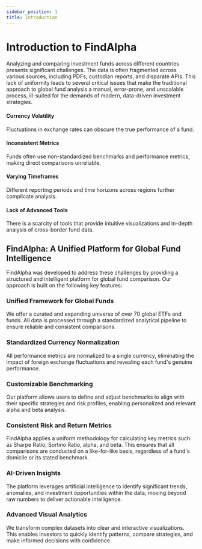 ```yaml
---
sidebar_position: 1
title: Introduction
---
```


# Introduction to FindAlpha

<div class="intro-section">
  <div class="intro-column">
    <p>Analyzing and comparing investment funds across different countries presents significant challenges. The data is often fragmented across various sources, including PDFs, custodian reports, and disparate APIs. This lack of uniformity leads to several critical issues that make the traditional approach to global fund analysis a manual, error-prone, and unscalable process, ill-suited for the demands of modern, data-driven investment strategies.</p>
  </div>
  <div class="intro-column">
    <div class="card-container">
      <div class="challenge-card">
        <h4>Currency Volatility</h4>
        <p>Fluctuations in exchange rates can obscure the true performance of a fund.</p>
      </div>
      <div class="challenge-card">
        <h4>Inconsistent Metrics</h4>
        <p>Funds often use non-standardized benchmarks and performance metrics, making direct comparisons unreliable.</p>
      </div>
      <div class="challenge-card">
        <h4>Varying Timeframes</h4>
        <p>Different reporting periods and time horizons across regions further complicate analysis.</p>
      </div>
      <div class="challenge-card">
        <h4>Lack of Advanced Tools</h4>
        <p>There is a scarcity of tools that provide intuitive visualizations and in-depth analysis of cross-border fund data.</p>
      </div>
    </div>
  </div>
</div>

## FindAlpha: A Unified Platform for Global Fund Intelligence

<p>FindAlpha was developed to address these challenges by providing a structured and intelligent platform for global fund comparison. Our approach is built on the following key features:</p>

<div class="feature-grid">
  <div class="feature-card">
    <h3>Unified Framework for Global Funds</h3>
    <p>We offer a curated and expanding universe of over 70 global ETFs and funds. All data is processed through a standardized analytical pipeline to ensure reliable and consistent comparisons.</p>
  </div>
  <div class="feature-card">
    <h3>Standardized Currency Normalization</h3>
    <p>All performance metrics are normalized to a single currency, eliminating the impact of foreign exchange fluctuations and revealing each fund's genuine performance.</p>
  </div>
  <div class="feature-card">
    <h3>Customizable Benchmarking</h3>
    <p>Our platform allows users to define and adjust benchmarks to align with their specific strategies and risk profiles, enabling personalized and relevant alpha and beta analysis.</p>
  </div>
  <div class="feature-card">
    <h3>Consistent Risk and Return Metrics</h3>
    <p>FindAlpha applies a uniform methodology for calculating key metrics such as Sharpe Ratio, Sortino Ratio, alpha, and beta. This ensures that all comparisons are conducted on a like-for-like basis, regardless of a fund's domicile or its stated benchmark.</p>
  </div>
  <div class="feature-card">
    <h3>AI-Driven Insights</h3>
    <p>The platform leverages artificial intelligence to identify significant trends, anomalies, and investment opportunities within the data, moving beyond raw numbers to deliver actionable intelligence.</p>
  </div>
  <div class="feature-card">
    <h3>Advanced Visual Analytics</h3>
    <p>We transform complex datasets into clear and interactive visualizations. This enables investors to quickly identify patterns, compare strategies, and make informed decisions with confidence.</p>
  </div>
</div>

